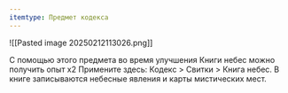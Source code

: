 ```yaml
---
itemtype: Предмет кодекса
---
```

![[Pasted image 20250212113026.png]]

С помощью этого предмета во время улучшения Книги небес можно получить опыт х2
Примените здесь: Кодекс > Свитки > Книга небес. 
В книге записываются небесные явления и карты мистических мест.